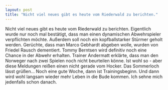 ```yaml
---
layout: post
title: "Nicht viel neues gibt es heute vom Riederwald zu berichten."
---
```


Nicht viel neues gibt es heute vom Riederwald zu berichten. Eigentlich wurde nur noch mal bestätigt, dass man einen dynamischen Abwehrspieler verpflichten möchte. Außerdem soll noch ein kopfballstarker Stürmer geholt werden. Gerüchte, dass man Marco Gebhardt abgeben wolle, wurden von Friedel Rausch dementiert. Tommy Berntsen wird definitiv noch eine Chance in der Abwehr erhalten. Trainer Andermatt erklärte, dass man den Norweger nach zwei Spielen noch nicht beurteilen könne. Ist wohl so - aber diese Meldungen reißen einen nicht gerade vom Hocker. Das Sommerloch lässt grüßen... Noch eine gute Woche, dann ist Trainingsbeginn. Und dann wird wohl langsam wieder mehr Leben in die Bude kommen. Ich sehne mich jedenfalls schon danach.
